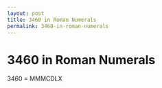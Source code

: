 ```yaml
---
layout: post
title: 3460 in Roman Numerals
permalink: 3460-in-roman-numerals
---
```


# 3460 in Roman Numerals

3460 = MMMCDLX
